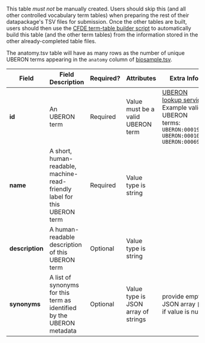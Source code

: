 This table *must not* be manually created. Users should skip this (and all other controlled vocabulary term tables) when preparing the rest of their datapackage's TSV files for submission. Once the other tables are built, users should then use the [CFDE term-table builder script](https://osf.io/bq6k9/) to automatically build this table (and the other term tables) from the information stored in the other already-completed table files.

The anatomy.tsv table will have as many rows as the number of unique UBERON terms appearing in the `anatomy` column of [biosample.tsv](./TableInfo:-biosample.tsv).


Field | Field Description | Required? |  Attributes | Extra Info 
------|-------------------|-----------|-------------|------------
**id** | An UBERON term | Required |  Value must be a valid UBERON term | [UBERON lookup service](https://www.ebi.ac.uk/ols/ontologies/uberon) <br />Example valid UBERON terms: <br />`UBERON:0001988`<br />`UBERON:0001052`<br /> `UBERON:0006956`
**name** | A short, human-readable, machine-read-friendly label for this UBERON term| Required | Value type is string
**description** | A human-readable description of this UBERON term |  Optional | Value type is string
**synonyms** | A list of synonyms for this term as identified by the UBERON metadata | Optional | Value type is JSON array of strings | provide empty JSON array `[]` if value is null 
